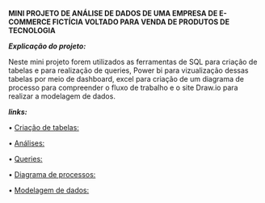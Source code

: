 **MINI PROJETO DE ANÁLISE DE DADOS DE UMA EMPRESA DE E-COMMERCE FICTÍCIA VOLTADO PARA VENDA DE PRODUTOS DE TECNOLOGIA**



***Explicação do projeto:***

Neste mini projeto forem utilizados as ferramentas de SQL para criação de tabelas e para realização de queries, Power bi para vizualização dessas tabelas por meio de dashboard, excel para criação de um diagrama de processo para compreender o fluxo de trabalho e o site Draw.io para realizar a modelagem de dados.


***links:***

• [Criação de tabelas:](https://github.com/HallanaFernandes/Mini-projeto-anlise-de-dados/blob/main/cria%C3%A7%C3%A3oTabelas.sql)

• [Análises:](https://github.com/HallanaFernandes/Mini-projeto-anlise-de-dados/blob/main/an%C3%A1lises.md)

• [Queries:](https://github.com/HallanaFernandes/Mini-projeto-anlise-de-dados/blob/main/queries.md)

• [Diagrama de processos:](https://github.com/HallanaFernandes/Mini-projeto-anlise-de-dados/blob/main/DIAGRAMA%20DE%20PROCESSOS.ods)

• [Modelagem de dados:](https://github.com/HallanaFernandes/Mini-projeto-anlise-de-dados/blob/main/modelagem%20de%20dados.pdf)


